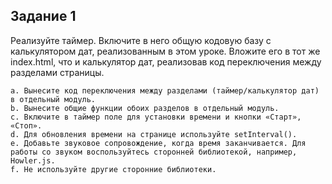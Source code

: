 ## Задание 1
Реализуйте таймер. Включите в него общую кодовую базу с калькулятором дат, реализованным в этом уроке. Вложите его в тот же index.html, что и калькулятор дат, реализовав код переключения между разделами страницы.

    a. Вынесите код переключения между разделами (таймер/калькулятор дат) в отдельный модуль.
    b. Вынесите общие функции обоих разделов в отдельный модуль.
    c. Включите в таймер поле для установки времени и кнопки «Старт», «Стоп».
    d. Для обновления времени на странице используйте setInterval().
    e. Добавьте звуковое сопровождение, когда время заканчивается. Для работы со звуком воспользуйтесь сторонней библиотекой, например, Howler.js.
    f. Не используйте другие сторонние библиотеки.